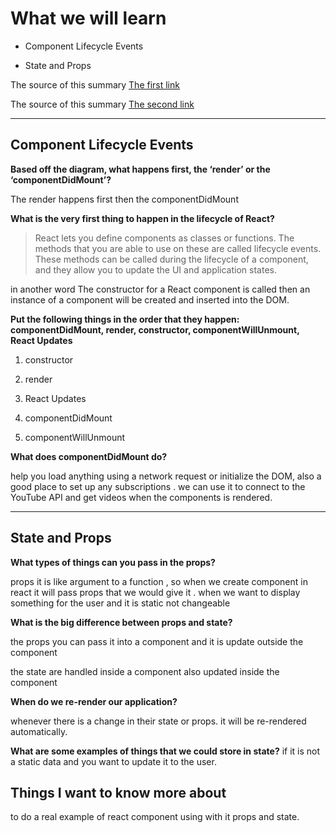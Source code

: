 # What we will learn

 - Component Lifecycle Events

 - State and Props

The source of this summary [The first link](https://medium.com/@joshuablankenshipnola/react-component-lifecycle-events-cb77e670a093)

The source of this summary [The second link](https://www.youtube.com/watch?v=IYvD9oBCuJI)
______________________________________

## Component Lifecycle Events

**Based off the diagram, what happens first, the ‘render’ or the ‘componentDidMount’?**

The render happens first then the componentDidMount

**What is the very first thing to happen in the lifecycle of React?**

>React lets you define components as classes or functions. The methods that you are able to use on these are called lifecycle events. These methods can be called during the lifecycle of a component, and they allow you to update the UI and application states.

in another word The constructor for a React component is called then an instance of a component will be created and inserted into the DOM.

**Put the following things in the order that they happen: componentDidMount, render, constructor, componentWillUnmount, React Updates**

1. constructor

2. render

3. React Updates

4. componentDidMount

5. componentWillUnmount

**What does componentDidMount do?**

help you load anything using a network request or initialize the DOM, also a good place to set up any subscriptions . we can use it to connect to the YouTube API and get videos when the components is rendered.

______________________________________


## State and Props

**What types of things can you pass in the props?**

props it is like argument to a function , so when we create component in react it will pass props that we would give it . 
when we want to display something for the user and it is static not changeable


**What is the big difference between props and state?**

the props you can pass it into a component and it is update outside the component

the state are handled inside a component also updated inside the component 

**When do we re-render our application?**

whenever there is a change in their state or props. it will be re-rendered automatically.

**What are some examples of things that we could store in state?**
if it is not a static data and you want to update it to the user.

## Things I want to know more about
to do a real example of react component using with it props and state.
